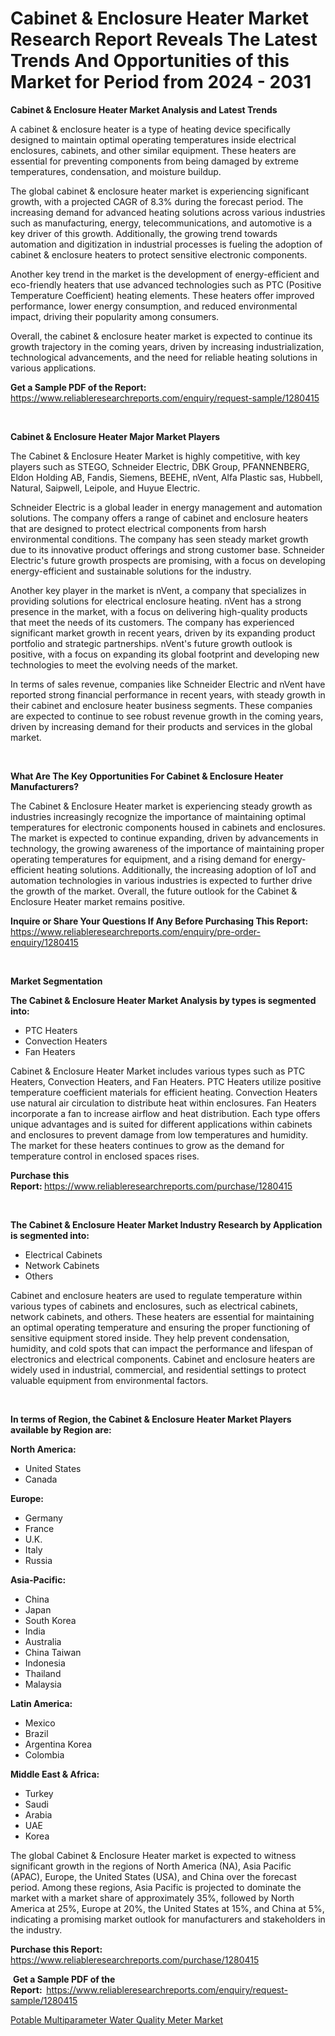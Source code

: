 <p><h1>Cabinet & Enclosure Heater Market Research Report Reveals The Latest Trends And Opportunities of this Market for Period from 2024 - 2031</h1></p><p><strong>Cabinet & Enclosure Heater Market Analysis and Latest Trends</strong></p>
<p><p>A cabinet & enclosure heater is a type of heating device specifically designed to maintain optimal operating temperatures inside electrical enclosures, cabinets, and other similar equipment. These heaters are essential for preventing components from being damaged by extreme temperatures, condensation, and moisture buildup.</p><p>The global cabinet & enclosure heater market is experiencing significant growth, with a projected CAGR of 8.3% during the forecast period. The increasing demand for advanced heating solutions across various industries such as manufacturing, energy, telecommunications, and automotive is a key driver of this growth. Additionally, the growing trend towards automation and digitization in industrial processes is fueling the adoption of cabinet & enclosure heaters to protect sensitive electronic components.</p><p>Another key trend in the market is the development of energy-efficient and eco-friendly heaters that use advanced technologies such as PTC (Positive Temperature Coefficient) heating elements. These heaters offer improved performance, lower energy consumption, and reduced environmental impact, driving their popularity among consumers.</p><p>Overall, the cabinet & enclosure heater market is expected to continue its growth trajectory in the coming years, driven by increasing industrialization, technological advancements, and the need for reliable heating solutions in various applications.</p></p>
<p><strong>Get a Sample PDF of the Report:&nbsp;</strong> <a href="https://www.reliableresearchreports.com/enquiry/request-sample/1280415">https://www.reliableresearchreports.com/enquiry/request-sample/1280415</a></p>
<p>&nbsp;</p>
<p><strong>Cabinet & Enclosure Heater Major Market Players</strong></p>
<p><p>The Cabinet & Enclosure Heater Market is highly competitive, with key players such as STEGO, Schneider Electric, DBK Group, PFANNENBERG, Eldon Holding AB, Fandis, Siemens, BEEHE, nVent, Alfa Plastic sas, Hubbell, Natural, Saipwell, Leipole, and Huyue Electric. </p><p>Schneider Electric is a global leader in energy management and automation solutions. The company offers a range of cabinet and enclosure heaters that are designed to protect electrical components from harsh environmental conditions. The company has seen steady market growth due to its innovative product offerings and strong customer base. Schneider Electric's future growth prospects are promising, with a focus on developing energy-efficient and sustainable solutions for the industry.</p><p>Another key player in the market is nVent, a company that specializes in providing solutions for electrical enclosure heating. nVent has a strong presence in the market, with a focus on delivering high-quality products that meet the needs of its customers. The company has experienced significant market growth in recent years, driven by its expanding product portfolio and strategic partnerships. nVent's future growth outlook is positive, with a focus on expanding its global footprint and developing new technologies to meet the evolving needs of the market.</p><p>In terms of sales revenue, companies like Schneider Electric and nVent have reported strong financial performance in recent years, with steady growth in their cabinet and enclosure heater business segments. These companies are expected to continue to see robust revenue growth in the coming years, driven by increasing demand for their products and services in the global market.</p></p>
<p>&nbsp;</p>
<p><strong>What Are The Key Opportunities For Cabinet & Enclosure Heater Manufacturers?</strong></p>
<p><p>The Cabinet & Enclosure Heater market is experiencing steady growth as industries increasingly recognize the importance of maintaining optimal temperatures for electronic components housed in cabinets and enclosures. The market is expected to continue expanding, driven by advancements in technology, the growing awareness of the importance of maintaining proper operating temperatures for equipment, and a rising demand for energy-efficient heating solutions. Additionally, the increasing adoption of IoT and automation technologies in various industries is expected to further drive the growth of the market. Overall, the future outlook for the Cabinet & Enclosure Heater market remains positive.</p></p>
<p><strong>Inquire or Share Your Questions If Any Before Purchasing This Report:</strong> <a href="https://www.reliableresearchreports.com/enquiry/pre-order-enquiry/1280415">https://www.reliableresearchreports.com/enquiry/pre-order-enquiry/1280415</a></p>
<p>&nbsp;</p>
<p><strong>Market Segmentation</strong></p>
<p><strong>The Cabinet & Enclosure Heater Market Analysis by types is segmented into:</strong></p>
<p><ul><li>PTC Heaters</li><li>Convection Heaters</li><li>Fan Heaters</li></ul></p>
<p><p>Cabinet & Enclosure Heater Market includes various types such as PTC Heaters, Convection Heaters, and Fan Heaters. PTC Heaters utilize positive temperature coefficient materials for efficient heating. Convection Heaters use natural air circulation to distribute heat within enclosures. Fan Heaters incorporate a fan to increase airflow and heat distribution. Each type offers unique advantages and is suited for different applications within cabinets and enclosures to prevent damage from low temperatures and humidity. The market for these heaters continues to grow as the demand for temperature control in enclosed spaces rises.</p></p>
<p><strong>Purchase this Report:&nbsp;</strong><a href="https://www.reliableresearchreports.com/purchase/1280415">https://www.reliableresearchreports.com/purchase/1280415</a></p>
<p>&nbsp;</p>
<p><strong>The Cabinet & Enclosure Heater Market Industry Research by Application is segmented into:</strong></p>
<p><ul><li>Electrical Cabinets</li><li>Network Cabinets</li><li>Others</li></ul></p>
<p><p>Cabinet and enclosure heaters are used to regulate temperature within various types of cabinets and enclosures, such as electrical cabinets, network cabinets, and others. These heaters are essential for maintaining an optimal operating temperature and ensuring the proper functioning of sensitive equipment stored inside. They help prevent condensation, humidity, and cold spots that can impact the performance and lifespan of electronics and electrical components. Cabinet and enclosure heaters are widely used in industrial, commercial, and residential settings to protect valuable equipment from environmental factors.</p></p>
<p>&nbsp;</p>
<p><strong>In terms of Region, the Cabinet & Enclosure Heater Market Players available by Region are:</strong></p>
<p>
    <p> <strong> North America: </strong>
        <ul>
            <li>United States</li>
            <li>Canada</li>
        </ul>
        </p> 
    <p> <strong> Europe: </strong>
        <ul>
            <li>Germany</li>
            <li>France</li>
            <li>U.K.</li>
            <li>Italy</li>
            <li>Russia</li>
        </ul>
        </p> 
    <p> <strong> Asia-Pacific: </strong>
        <ul>
            <li>China</li>
            <li>Japan</li>
            <li>South Korea</li>
            <li>India</li>
            <li>Australia</li>
            <li>China Taiwan</li>
            <li>Indonesia</li>
            <li>Thailand</li>
            <li>Malaysia</li>
        </ul>
        </p> 
    <p> <strong> Latin America: </strong>
        <ul>
            <li>Mexico</li>
            <li>Brazil</li>
            <li>Argentina Korea</li>
            <li>Colombia</li>
        </ul>
        </p> 
    <p> <strong> Middle East & Africa: </strong>
        <ul>
            <li>Turkey</li>
            <li>Saudi</li>
            <li>Arabia</li>
            <li>UAE</li>
            <li>Korea</li>
        </ul>
    </p>
    </p>
<p><p>The global Cabinet & Enclosure Heater market is expected to witness significant growth in the regions of North America (NA), Asia Pacific (APAC), Europe, the United States (USA), and China over the forecast period. Among these regions, Asia Pacific is projected to dominate the market with a market share of approximately 35%, followed by North America at 25%, Europe at 20%, the United States at 15%, and China at 5%, indicating a promising market outlook for manufacturers and stakeholders in the industry.</p></p>
<p><strong>Purchase this Report: </strong><a href="https://www.reliableresearchreports.com/purchase/1280415">https://www.reliableresearchreports.com/purchase/1280415</a></p>
<p>&nbsp;<strong>Get a Sample PDF of the Report:&nbsp;&nbsp;</strong><a href="https://www.reliableresearchreports.com/enquiry/request-sample/1280415">https://www.reliableresearchreports.com/enquiry/request-sample/1280415</a></p>
<p><strong></strong></p>
<p><p><a href="https://github.com/mabutironaldo/Market-Research-Report-List-3/blob/main/potable-multiparameter-water-quality-meter-market.md">Potable Multiparameter Water Quality Meter Market</a></p></p>